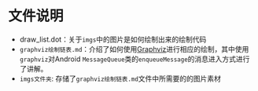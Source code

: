 # 文件说明

* draw_list.dot：关于`imgs`中的图片是如何绘制出来的绘制代码
* `graphviz绘制链表.md`：介绍了如何使用[Graphviz](https://graphviz.org/about/)进行相应的绘制，其中使用`graphviz`对Android `MessageQueue`类的`enqueueMessage`的消息进入方式进行了讲解。
* `imgs文件夹`: 存储了`graphviz绘制链表.md`文件中所需要的的图片素材